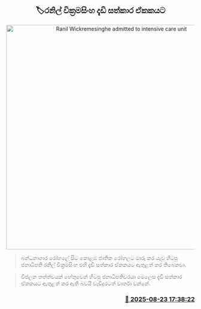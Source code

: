 <p align='center'><b><h2 align='center' title='Ranil Wickremesinghe admitted to intensive care unit'>🏷රනිල් වික්‍රමසිංහ දැඩි සත්කාර ඒකකයට</h2></b></p>
<p align='center'><img src='https://helakuru.sgp1.cdn.digitaloceanspaces.com/esana/images/lib/ranil-kl.jpg' width='600' alt='Ranil Wickremesinghe admitted to intensive care unit'></p>

> බන්ධනාගාර රෝහලේ සිට කොළඹ ජාතික රෝහලට මාරු කර යැවූ හිටපු ජනාධිපති රනිල් වික්‍රමසිංහ එහි දැඩි සත්කාර ඒකකයට ඇතුළත් කර තිබෙනවා.

> විජලන තත්ත්වයක් හේතුවෙන් හිටපු ජනාධිපතිවරයා මෙලෙස දැඩි සත්කාර ඒකකයට ඇතුළත් කර ඇති බවයි වැඩිදුරටත් වාර්තා වන්නේ.



<h3 align='right'><a href='https://www.helakuru.lk/esana/p/112991/'>📅 2025-08-23 17:38:22</a></h3>
